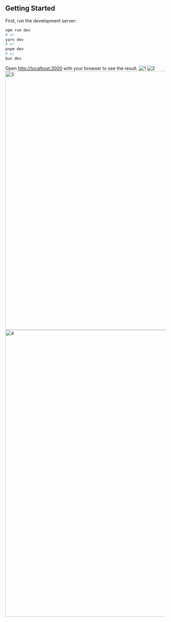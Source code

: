 ## Getting Started

First, run the development server:

```bash
npm run dev
# or
yarn dev
# or
pnpm dev
# or
bun dev
```

Open [http://localhost:3000](http://localhost:3000) with your browser to see the result.
![1](https://github.com/omerulusal/Nanoman-Blog/assets/96357374/f50c9994-a6f6-4008-ba07-4b4c5cf7d8f8)
![2](https://github.com/omerulusal/Nanoman-Blog/assets/96357374/c3aa8fd3-6a3e-42d5-ac27-e1f45df3d450)
<img width="811" alt="3" src="https://github.com/omerulusal/Nanoman-Blog/assets/96357374/4871e400-6d2a-45b1-ba29-1b23c1a943e5">
<img width="899" alt="4" src="https://github.com/omerulusal/Nanoman-Blog/assets/96357374/143c41eb-9473-4eaf-b043-9042e550ac3f">

